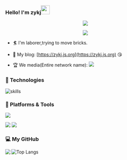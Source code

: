 <h3>
 Hello! I'm zykj<img src="https://media.giphy.com/media/hvRJCLFzcasrR4ia7z/giphy.gif" width="28">
</h3>

<div align="center">
<img src="https://count.getloli.com/get/@zykjofficial?theme=moebooru"/>
</div>

<p align="center">
  <a href="https://zykj.js.org"><img src="https://readme-typing-svg.herokuapp.com?font=Raleway&pause=1000&color=F769E3&center=true&vCenter=true&width=435&lines=Be+an+ordinary+person." /></a>
</p>

- 🏄 I'm laborer,trying to move bricks.

- 📝 My blog: [https://zykj.js.org](https://zykj.js.org) 😘

- 🏆 We media(Entire network name): [![](https://img.shields.io/badge/dynamic/json?color=FE7398&label=bilibili&prefix=%E7%B2%89%E4%B8%9D%E6%95%B0%3A&query=%24.data.totalSubs&url=https%3A%2F%2Fapi.spencerwoo.com%2Fsubstats%2F%3Fsource%3Dbilibili%26queryKey%3D241230332)](https://space.bilibili.com/241230332)

### 📌 Technologies

![skills](https://skillicons.dev/icons?i=pr,ps&theme=light)

### 🚀 Platforms & Tools

![](https://img.shields.io/badge/Windows_11-0078D6?logo=windows&logoColor=fff)

![](https://img.shields.io/badge/Visual%20Code-007ACC?logo=visual-studio-code&logoColor=fff)
![](https://img.shields.io/badge/Git-E95420?logo=Git&logoColor=fff)

### 💻 My GitHub 

<img align="left"  src="https://github-readme-stats.vercel.app/api?username=zykjofficial">

![Top Langs](https://github-readme-stats.vercel.app/api/top-langs/?username=zykjofficial&layout=compact&theme=buefy&hide_border=true)
